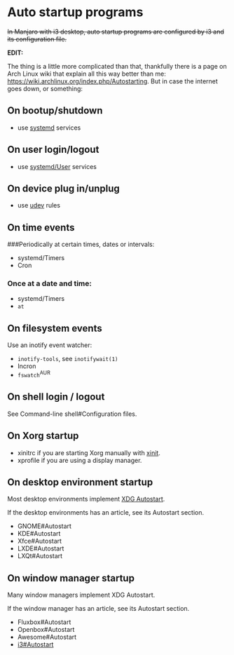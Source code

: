 Auto startup programs
=====================

~~In Manjaro with i3 desktop, auto startup programs are configured by i3 and its configuration file.~~

**EDIT:**

The thing is a little more complicated than that, thankfully there is a page on Arch Linux wiki that explain all this way better than me: <https://wiki.archlinux.org/index.php/Autostarting>. But in case the internet goes down, or something:

## On bootup/shutdown
- use [systemd](https://wiki.archlinux.org/index.php/Systemd) services

## On user login/logout
- use [systemd/User](https://wiki.archlinux.org/index.php/Systemd/User) services

## On device plug in/unplug
- use [udev](https://wiki.archlinux.org/index.php/Udev) rules

## On time events

###Periodically at certain times, dates or intervals:

- systemd/Timers
- Cron

### Once at a date and time:

- systemd/Timers
- `at`

## On filesystem events
Use an inotify event watcher:

- `inotify-tools`, see `inotifywait(1)`
- Incron
- `fswatch`<sup>AUR</sup>

## On shell login / logout
See Command-line shell#Configuration files.

## On Xorg startup

- xinitrc if you are starting Xorg manually with [xinit](https://wiki.archlinux.org/index.php/Xinit).
- xprofile if you are using a display manager.

## On desktop environment startup

Most desktop environments implement [XDG Autostart](https://wiki.archlinux.org/index.php/XDG_Autostart).

If the desktop environments has an article, see its Autostart section.

- GNOME#Autostart
- KDE#Autostart
- Xfce#Autostart
- LXDE#Autostart
- LXQt#Autostart

## On window manager startup

Many window managers implement XDG Autostart.

If the window manager has an article, see its Autostart section.

- Fluxbox#Autostart
- Openbox#Autostart
- Awesome#Autostart
- [i3#Autostart](https://wiki.archlinux.org/index.php/I3#Autostart)
